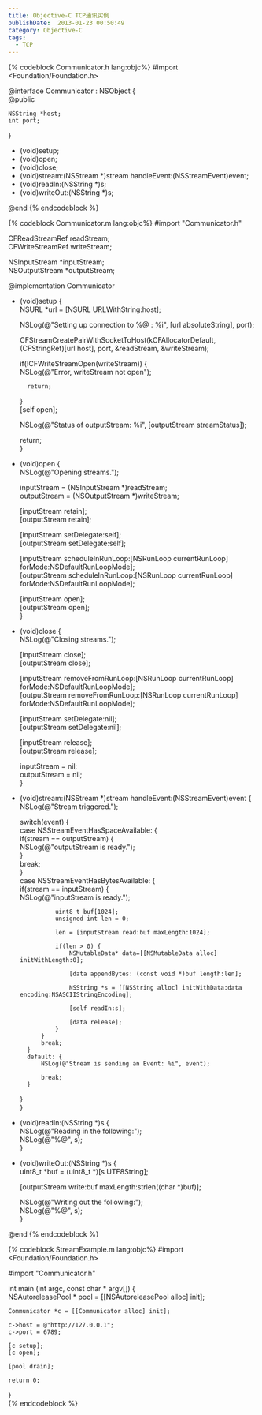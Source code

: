 ```yaml
---
title: Objective-C TCP通讯实例
publishDate:  2013-01-23 00:50:49
category: Objective-C
tags:
  - TCP
---
```


{% codeblock Communicator.h lang:objc%}
#import <Foundation/Foundation.h>  
   
@interface Communicator : NSObject <NSStreamDelegate> {  
    @public  
      
    NSString *host;  
    int port;  
}  
   
- (void)setup;  
- (void)open;  
- (void)close;  
- (void)stream:(NSStream *)stream handleEvent:(NSStreamEvent)event;  
- (void)readIn:(NSString *)s;  
- (void)writeOut:(NSString *)s;  
   
@end
{% endcodeblock %} 

<!-- more -->

{% codeblock Communicator.m lang:objc%}
#import "Communicator.h"  
   
CFReadStreamRef readStream;  
CFWriteStreamRef writeStream;  
   
NSInputStream *inputStream;  
NSOutputStream *outputStream;  
   
@implementation Communicator  
   
- (void)setup {  
    NSURL *url = [NSURL URLWithString:host];  
      
    NSLog(@"Setting up connection to %@ : %i", [url absoluteString], port);  
      
    CFStreamCreatePairWithSocketToHost(kCFAllocatorDefault, (CFStringRef)[url host], port, &readStream, &writeStream);  
      
    if(!CFWriteStreamOpen(writeStream)) {  
        NSLog(@"Error, writeStream not open");  
          
        return;  
    }  
    [self open];   
      
    NSLog(@"Status of outputStream: %i", [outputStream streamStatus]);  
      
    return;  
}  
   
- (void)open {  
    NSLog(@"Opening streams.");  
      
    inputStream = (NSInputStream *)readStream;  
    outputStream = (NSOutputStream *)writeStream;  
      
    [inputStream retain];  
    [outputStream retain];  
      
    [inputStream setDelegate:self];  
    [outputStream setDelegate:self];  
      
    [inputStream scheduleInRunLoop:[NSRunLoop currentRunLoop] forMode:NSDefaultRunLoopMode];  
    [outputStream scheduleInRunLoop:[NSRunLoop currentRunLoop] forMode:NSDefaultRunLoopMode];  
      
    [inputStream open];  
    [outputStream open];  
}  
   
- (void)close {  
    NSLog(@"Closing streams.");  
      
    [inputStream close];  
    [outputStream close];  
      
    [inputStream removeFromRunLoop:[NSRunLoop currentRunLoop] forMode:NSDefaultRunLoopMode];  
    [outputStream removeFromRunLoop:[NSRunLoop currentRunLoop] forMode:NSDefaultRunLoopMode];  
      
    [inputStream setDelegate:nil];  
    [outputStream setDelegate:nil];  
      
    [inputStream release];  
    [outputStream release];  
      
    inputStream = nil;  
    outputStream = nil;  
}  
   
- (void)stream:(NSStream *)stream handleEvent:(NSStreamEvent)event {  
    NSLog(@"Stream triggered.");  
      
    switch(event) {  
        case NSStreamEventHasSpaceAvailable: {  
            if(stream == outputStream) {  
                NSLog(@"outputStream is ready.");   
            }  
            break;  
        }  
        case NSStreamEventHasBytesAvailable: {  
            if(stream == inputStream) {  
                NSLog(@"inputStream is ready.");   
                  
                uint8_t buf[1024];  
                unsigned int len = 0;  
                  
                len = [inputStream read:buf maxLength:1024];  
                  
                if(len > 0) {  
                    NSMutableData* data=[[NSMutableData alloc] initWithLength:0];  
                      
                    [data appendBytes: (const void *)buf length:len];  
                      
                    NSString *s = [[NSString alloc] initWithData:data encoding:NSASCIIStringEncoding];  
                      
                    [self readIn:s];  
                      
                    [data release];  
                }  
            }   
            break;  
        }  
        default: {  
            NSLog(@"Stream is sending an Event: %i", event);  
              
            break;  
        }  
    }  
}  
   
- (void)readIn:(NSString *)s {  
    NSLog(@"Reading in the following:");  
    NSLog(@"%@", s);  
}  
   
- (void)writeOut:(NSString *)s {  
    uint8_t *buf = (uint8_t *)[s UTF8String];  
      
    [outputStream write:buf maxLength:strlen((char *)buf)];  
      
    NSLog(@"Writing out the following:");  
    NSLog(@"%@", s);  
}  
   
@end 
{% endcodeblock %} 

{% codeblock StreamExample.m lang:objc%}
#import <Foundation/Foundation.h>  
   
#import "Communicator.h"  
   
int main (int argc, const char * argv[]) {  
    NSAutoreleasePool * pool = [[NSAutoreleasePool alloc] init];  
   
    Communicator *c = [[Communicator alloc] init];  
      
    c->host = @"http://127.0.0.1";  
    c->port = 6789;  
      
    [c setup];  
    [c open];  
      
    [pool drain];  
      
    return 0;  
}  
{% endcodeblock %} 